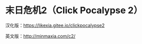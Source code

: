 # 末日危机2（Click Pocalypse 2）

汉化版：https://likexia.gitee.io/clickpocalypse2

英文版：http://minmaxia.com/c2/